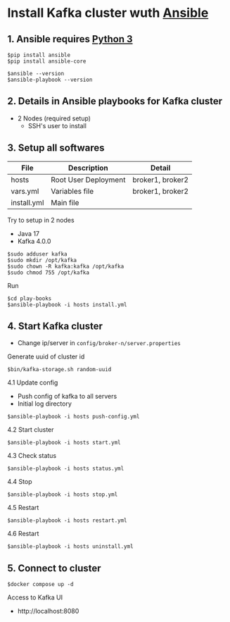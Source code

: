 # Install Kafka cluster wuth [Ansible](https://github.com/ansible/ansible)

## 1. Ansible requires [Python 3](https://www.python.org)
```
$pip install ansible
$pip install ansible-core

$ansible --version
$ansible-playbook --version
```

## 2. Details in Ansible playbooks for Kafka cluster
* 2 Nodes (required setup)
  * SSH's user to install

## 3. Setup all softwares
| File | Description | Detail |
|---------|-----|-----|
| hosts | Root User Deployment | broker1, broker2 |
| vars.yml | Variables file | broker1, broker2 |
| install.yml| Main file |

Try to setup in 2 nodes
* Java 17
* Kafka 4.0.0
```
$sudo adduser kafka
$sudo mkdir /opt/kafka
$sudo chown -R kafka:kafka /opt/kafka
$sudo chmod 755 /opt/kafka
```

Run
```
$cd play-books
$ansible-playbook -i hosts install.yml
```

## 4. Start Kafka cluster
* Change ip/server in `config/broker-n/server.properties`

Generate uuid of cluster id
```
$bin/kafka-storage.sh random-uuid
```

4.1 Update config
* Push config of kafka to all servers
* Initial log directory

```
$ansible-playbook -i hosts push-config.yml
```

4.2 Start cluster
```
$ansible-playbook -i hosts start.yml
```

4.3 Check status
```
$ansible-playbook -i hosts status.yml
```

4.4 Stop
```
$ansible-playbook -i hosts stop.yml
```

4.5 Restart
```
$ansible-playbook -i hosts restart.yml
```

4.6 Restart
```
$ansible-playbook -i hosts uninstall.yml
```

## 5. Connect to cluster
```
$docker compose up -d
```

Access to Kafka UI
* http://localhost:8080